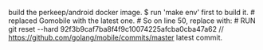  build the perkeep/android docker image. $ run 'make env' first to build it.
	# replaced Gomobile with the latest one.
    # So on line 50, replace with:
    # RUN git reset --hard 92f3b9caf7ba8f4f9c10074225afcba0cba47a62  // https://github.com/golang/mobile/commits/master latest commit.